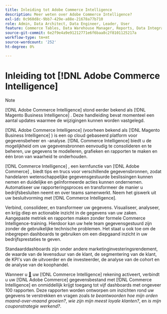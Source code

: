 ```yaml
---
title: Inleiding tot Adobe Commerce Intelligence
description: Meer weten over Adobe Commerce Intelligence?
exl-id: 0c960d8c-9bb7-429e-a88e-21678a77b710
role: Admin, Data Architect, Data Engineer, Leader, User
feature: Commerce Tables, Data Warehouse Manager, Reports, Data Integration
source-git-commit: 6e2f9e4a9e91212771e6f6baa8c2f8101125217a
workflow-type: tm+mt
source-wordcount: '252'
ht-degree: 0%

---
```



# Inleiding tot [!DNL Adobe Commerce Intelligence]

>[!NOTE]
>
>[!DNL Adobe Commerce Intelligence] stond eerder bekend als [!DNL Magento Business Intelligence] . Deze handleiding bevat momenteel een aantal updates waarmee de wijzigingen kunnen worden vastgelegd.

[!DNL Adobe Commerce Intelligence] (voorheen bekend als [!DNL Magento Business Intelligence] ) is een op cloud gebaseerd platform voor gegevensbeheer en -analyse. [!DNL Commerce Intelligence] biedt u de mogelijkheid om uw gegevensbronnen eenvoudig te consolideren en te beheren, uw gegevens te modelleren, grafieken en rapporten te maken en één bron van waarheid te onderhouden.

[!DNL Commerce Intelligence] , een kernfunctie van [!DNL Adobe Commerce] , biedt tips en trucs voor verschillende gegevensbronnen, zodat handelaren wetenschappelijke gegevensgestuurde beslissingen kunnen nemen en duidelijke en geïnformeerde acties kunnen ondernemen. Automatiseer uw rapporteringsproces en transformeer de manier u bedrijfsbesluiten neemt en over teams samenwerkt. Neem het giswerk uit uw besluitvorming met [!DNL Commerce Intelligence].

Verbind, consolideer, en transformeer uw gegevens. Visualiseer, analyseer, en krijg diep en actionable inzicht in de gegevens van uw zaken. Aangepaste metriek en rapporten maken zonder formele Commerce Intelligence-training. Hierdoor kan uw hele team gegevensgestuurd zijn zonder de gebruikelijke technische problemen. Het staat u ook toe om de inbegrepen dashboards te gebruiken om een diepgaand inzicht in uw bedrijfsprestaties te geven.

Standaarddashboards zijn onder andere marketinginvesteringsrendement, de waarde van de levensduur van de klant, de segmentering van de klant, de KPI&#39;s van de uitvoerder en de investeerder, de analyse van de cohort en de analyse van de koophandel.

Wanneer u [&#128279;](../getting-started/onpremise-activation.md) uw [!DNL Commerce Intelligence] rekening activeert, verbindt u uw [!DNL Adobe Commerce] gegevensbestand met [!DNL Commerce Intelligence] en onmiddellijk krijgt toegang tot vijf dashboards met ongeveer 100 rapporten. Deze rapporten worden ontworpen om inzichten rond uw gegevens te verstrekken en vragen zoals *te beantwoorden hoe mijn orden maand-over-maand groeien?*, *wie zijn mijn meest loyale klanten?*, en *is mijn couponstrategie werkend?*.
